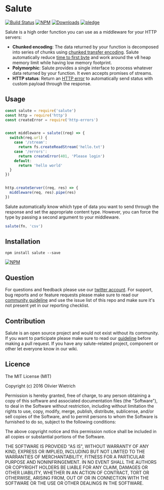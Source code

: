 # Salute

[![Build Status](https://travis-ci.org/bredele/salute.svg?branch=master)](https://travis-ci.org/bredele/salute)
[![NPM](https://img.shields.io/npm/v/salute.svg?style=flat-square)](https://www.npmjs.com/package/salute)
[![Downloads](https://img.shields.io/npm/dm/salute.svg?style=flat-square)](http://npm-stat.com/charts.html?package=salute)
[![pledge](https://bredele.github.io/contributing-guide/community-pledge.svg)](https://github.com/bredele/contributing-guide/blob/master/community.md)

Salute is a high order function you can use as a middleware for your HTTP servers:
  * **Chunked encoding**: The data returned by your function is decomposed into series of chunks using [chunked transfer encoding](https://en.wikipedia.org/wiki/Chunked_transfer_encoding). Salute automatically reduce [time to first byte](https://en.wikipedia.org/wiki/Time_To_First_Byte) and work around the v8 heap memory limit while having low memory footprint.
  * **Polymorphic**: Salute provides a single interface to process whatever data returned by your function. It even accepts promises of streams.
  * **HTTP status**: Return an [HTTP error](https://www.npmjs.com/package/http-errors) to automatically send status with custom payload through the response.

## Usage

```javascript
const salute = require('salute')
const http = require('http')
const createError = require('http-errors')


const middleware = salute((req) => {
  switch(req.url) {
    case '/stream':
      return fs.createReadStream('hello.txt')
    case '/errors':
      return createError(401, 'Please login')
    default:
      return 'hello world'
  }
})


http.createServer((req, res) => {
  middleware(req, res).pipe(res)
})
```

Salute automatically know which type of data you want to send through the response and set the appropriate content type. However, you can force the type by passing a second argument to your middleware.


```js
salute(fn, 'csv')
```

## Installation

```shell
npm install salute --save
```

[![NPM](https://nodei.co/npm/salute.png)](https://nodei.co/npm/salute/)

## Question

For questions and feedback please use our [twitter account](https://twitter.com/bredeleca). For support, bug reports and or feature requests please make sure to read our
<a href="https://github.com/bredele/contributing-guide/blob/master/community.md" target="_blank">community guideline</a> and use the issue list of this repo and make sure it's not present yet in our reporting checklist.

## Contribution

Salute is an open source project and would not exist without its community. If you want to participate please make sure to read our <a href="https://github.com/bredele/contributing-guide/blob/master/community.md" target="_blank">guideline</a> before making a pull request. If you have any salute-related project, component or other let everyone know in our wiki.


## Licence

The MIT License (MIT)

Copyright (c) 2016 Olivier Wietrich

Permission is hereby granted, free of charge, to any person obtaining a copy
of this software and associated documentation files (the "Software"), to deal
in the Software without restriction, including without limitation the rights
to use, copy, modify, merge, publish, distribute, sublicense, and/or sell
copies of the Software, and to permit persons to whom the Software is
furnished to do so, subject to the following conditions:

The above copyright notice and this permission notice shall be included in all
copies or substantial portions of the Software.

THE SOFTWARE IS PROVIDED "AS IS", WITHOUT WARRANTY OF ANY KIND, EXPRESS OR
IMPLIED, INCLUDING BUT NOT LIMITED TO THE WARRANTIES OF MERCHANTABILITY,
FITNESS FOR A PARTICULAR PURPOSE AND NONINFRINGEMENT. IN NO EVENT SHALL THE
AUTHORS OR COPYRIGHT HOLDERS BE LIABLE FOR ANY CLAIM, DAMAGES OR OTHER
LIABILITY, WHETHER IN AN ACTION OF CONTRACT, TORT OR OTHERWISE, ARISING FROM,
OUT OF OR IN CONNECTION WITH THE SOFTWARE OR THE USE OR OTHER DEALINGS IN THE
SOFTWARE.
